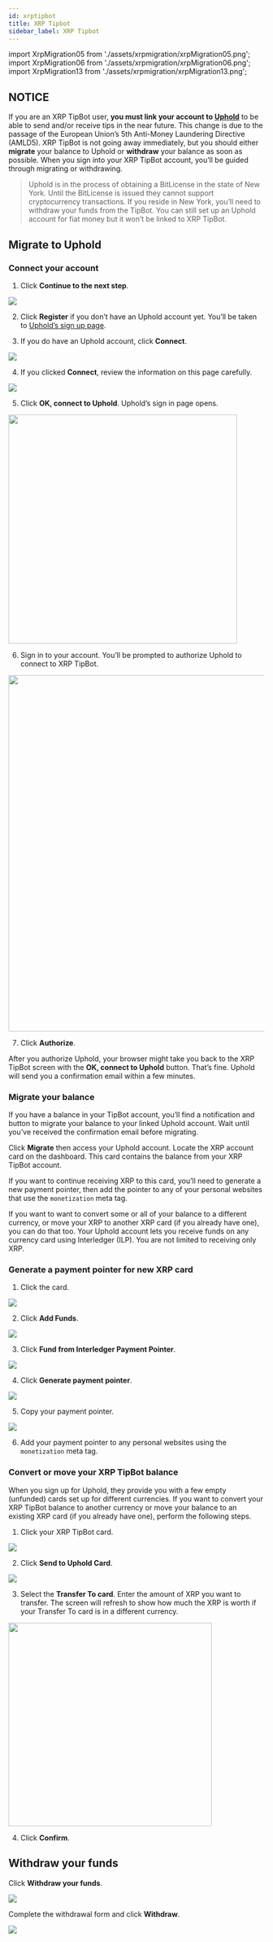 ```yaml
---
id: xrptipbot
title: XRP Tipbot
sidebar_label: XRP Tipbot
---
```


import XrpMigration05 from './assets/xrpmigration/xrpMigration05.png';
import XrpMigration06 from './assets/xrpmigration/xrpMigration06.png';
import XrpMigration13 from './assets/xrpmigration/xrpMigration13.png';

## NOTICE

If you are an XRP TipBot user, **you must link your account to [Uphold](./uphold)** to be able to send and/or receive tips in the near future. This change is due to the passage of the European Union’s 5th Anti-Money Laundering Directive (AMLD5). XRP TipBot is not going away immediately, but you should either **migrate** your balance to Uphold or **withdraw** your balance as soon as possible. When you sign into your XRP TipBot account, you’ll be guided through migrating or withdrawing.

> Uphold is in the process of obtaining a BitLicense in the state of New York. Until the BitLicense is issued they cannot support cryptocurrency transactions. If you reside in New York, you’ll need to withdraw your funds from the TipBot. You can still set up an Uphold account for fiat money but it won’t be linked to XRP TipBot.

## Migrate to Uphold

### Connect your account

1. Click **Continue to the next step**.

![](assets/xrpmigration/xrpMigration01.png)

2. Click **Register** if you don’t have an Uphold account yet. You’ll be taken to [Uphold’s sign up page](https://uphold.com/signup).

3. If you do have an Uphold account, click **Connect**.

![](assets/xrpmigration/xrpMigration03.png)

4. If you clicked **Connect**, review the information on this page carefully.

![](assets/xrpmigration/xrpMigration04.png)

5. Click **OK, connect to Uphold**. Uphold’s sign in page opens.

<img src={XrpMigration05} height="450"/>

6. Sign in to your account. You’ll be prompted to authorize Uphold to connect to XRP TipBot.

<img src={XrpMigration06} height="700"/>

7. Click **Authorize**.

After you authorize Uphold, your browser might take you back to the XRP TipBot screen with the **OK, connect to Uphold** button. That’s fine. Uphold will send you a confirmation email within a few minutes.

### Migrate your balance

If you have a balance in your TipBot account, you’ll find a notification and button to migrate your balance to your linked Uphold account. Wait until you’ve received the confirmation email before migrating.

Click **Migrate** then access your Uphold account. Locate the XRP account card on the dashboard. This card contains the balance from your XRP TipBot account.

If you want to continue receiving XRP to this card, you’ll need to generate a new payment pointer, then add the pointer to any of your personal websites that use the `monetization` meta tag.

If you want to want to convert some or all of your balance to a different currency, or move your XRP to another XRP card (if you already have one), you can do that too. Your Uphold account lets you receive funds on any currency card using Interledger (ILP). You are not limited to receiving only XRP.

### Generate a payment pointer for new XRP card

1. Click the card.

![](assets/xrpmigration/xrpMigration07.png)

2. Click **Add Funds**.

![](assets/xrpmigration/xrpMigration08.png)

3. Click **Fund from Interledger Payment Pointer**.

![](assets/xrpmigration/xrpMigration09.png)

4. Click **Generate payment pointer**.

![](assets/xrpmigration/xrpMigration10.png)

5. Copy your payment pointer.

![](assets/xrpmigration/xrpMigration11.png)

6. Add your payment pointer to any personal websites using the `monetization` meta tag.

### Convert or move your XRP TipBot balance

When you sign up for Uphold, they provide you with a few empty (unfunded) cards set up for different currencies. If you want to convert your XRP TipBot balance to another currency or move your balance to an existing XRP card (if you already have one), perform the following steps.

1. Click your XRP TipBot card.

![](assets/xrpmigration/xrpMigration07.png)

2. Click **Send to Uphold Card**.

![](assets/xrpmigration/xrpMigration12.png)

3. Select the **Transfer To card**. Enter the amount of XRP you want to transfer. The screen will refresh to show how much the XRP is worth if your Transfer To card is in a different currency.

<img src={XrpMigration13} height="400"/>

4. Click **Confirm**.

## Withdraw your funds

Click **Withdraw your funds**.

![](assets/xrpmigration/xrpMigration01.png)

Complete the withdrawal form and click **Withdraw**.

![](assets/xrpmigration/xrpMigration02.png)
